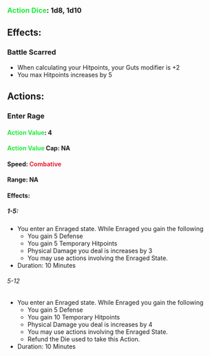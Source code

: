 ### <span style="font-weight:bold;color:rgb(33, 235, 60)">Action Dice</span>: 1d8, 1d10
## Effects:

### Battle Scarred
- When calculating your Hitpoints, your Guts modifier is +2
- You max Hitpoints increases by 5
## Actions:
### Enter Rage
#### <span style="font-weight:bold;color:rgb(33, 235, 60)">Action Value</span>: 4

#### <span style="font-weight:bold;color:rgb(33, 235, 60)">Action Value</span> Cap: NA
#### Speed: <span style="font-weight:bold; color:rgb(235, 33, 53)">Combative</span>
#### Range: NA
#### Effects:
##### 1-5: 
- You enter an Enraged state. While Enraged you gain the following
	- You gain 5 Defense
	- You gain 5 Temporary Hitpoints
	- Physical Damage you deal is increases by 3
	- You may use actions involving the Enraged State.
- Duration: 10 Minutes
###### 5-12
- You enter an Enraged state. While Enraged you gain the following
	- You gain 5 Defense
	- You gain 10 Temporary Hitpoints
	- Physical Damage you deal is increases by 4
	- You may use actions involving the Enraged State.
	- Refund the Die used to take this Action.
- Duration: 10 Minutes



